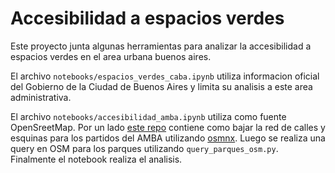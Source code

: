 # Accesibilidad a espacios verdes

Este proyecto junta algunas herramientas para analizar la accesibilidad a espacios verdes en el area urbana buenos aires.

El archivo `notebooks/espacios_verdes_caba.ipynb` utiliza informacion oficial del Gobierno de la Ciudad de Buenos Aires y limita su analisis a este area administrativa.

El archivo `notebooks/accesibilidad_amba.ipynb` utiliza como fuente OpenSreetMap. Por un lado [este repo](https://github.com/alephcero/ba_grafo) contiene como bajar la red de calles y esquinas para los partidos del AMBA utilizando [osmnx](https://github.com/gboeing/osmnx). Luego se realiza una query en OSM para los parques utilizando `query_parques_osm.py`. Finalmente el notebook realiza el analisis.

  
